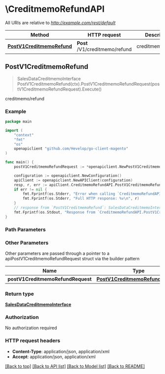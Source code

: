 # \CreditmemoRefundAPI

All URIs are relative to *http://example.com/rest/default*

Method | HTTP request | Description
------------- | ------------- | -------------
[**PostV1CreditmemoRefund**](CreditmemoRefundAPI.md#PostV1CreditmemoRefund) | **Post** /V1/creditmemo/refund | creditmemo/refund



## PostV1CreditmemoRefund

> SalesDataCreditmemoInterface PostV1CreditmemoRefund(ctx).PostV1CreditmemoRefundRequest(postV1CreditmemoRefundRequest).Execute()

creditmemo/refund



### Example

```go
package main

import (
	"context"
	"fmt"
	"os"
	openapiclient "github.com/Hevelop/go-client-magento"
)

func main() {
	postV1CreditmemoRefundRequest := *openapiclient.NewPostV1CreditmemoRefundRequest(*openapiclient.NewSalesDataCreditmemoInterface(int32(123), []openapiclient.SalesDataCreditmemoItemInterface{*openapiclient.NewSalesDataCreditmemoItemInterface(float32(123), float32(123), int32(123), int32(123), float32(123))})) // PostV1CreditmemoRefundRequest |  (optional)

	configuration := openapiclient.NewConfiguration()
	apiClient := openapiclient.NewAPIClient(configuration)
	resp, r, err := apiClient.CreditmemoRefundAPI.PostV1CreditmemoRefund(context.Background()).PostV1CreditmemoRefundRequest(postV1CreditmemoRefundRequest).Execute()
	if err != nil {
		fmt.Fprintf(os.Stderr, "Error when calling `CreditmemoRefundAPI.PostV1CreditmemoRefund``: %v\n", err)
		fmt.Fprintf(os.Stderr, "Full HTTP response: %v\n", r)
	}
	// response from `PostV1CreditmemoRefund`: SalesDataCreditmemoInterface
	fmt.Fprintf(os.Stdout, "Response from `CreditmemoRefundAPI.PostV1CreditmemoRefund`: %v\n", resp)
}
```

### Path Parameters



### Other Parameters

Other parameters are passed through a pointer to a apiPostV1CreditmemoRefundRequest struct via the builder pattern


Name | Type | Description  | Notes
------------- | ------------- | ------------- | -------------
 **postV1CreditmemoRefundRequest** | [**PostV1CreditmemoRefundRequest**](PostV1CreditmemoRefundRequest.md) |  | 

### Return type

[**SalesDataCreditmemoInterface**](SalesDataCreditmemoInterface.md)

### Authorization

No authorization required

### HTTP request headers

- **Content-Type**: application/json, application/xml
- **Accept**: application/json, application/xml

[[Back to top]](#) [[Back to API list]](../README.md#documentation-for-api-endpoints)
[[Back to Model list]](../README.md#documentation-for-models)
[[Back to README]](../README.md)

